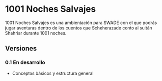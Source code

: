 # 1001 Noches Salvajes
1001 Noches Salvajes es una ambientación para SWADE con el que podrás jugar aventuras dentro 
de los cuentos que Scheherazade conto al sultán Shahriar durante 1001 noches.

## Versiones

### 0.1 En desarrollo
* Conceptos básicos y estructura general